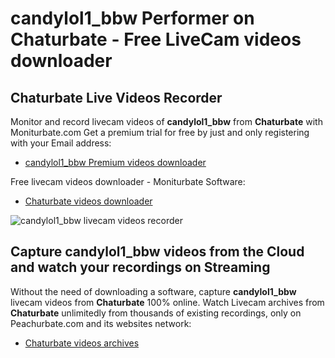 # candylol1_bbw Performer on Chaturbate - Free LiveCam videos downloader

## Chaturbate Live Videos Recorder

Monitor and record livecam videos of **candylol1_bbw** from **Chaturbate** with Moniturbate.com
Get a premium trial for free by just and only registering with your Email address:
* [candylol1_bbw Premium videos downloader](https://moniturbate.com/request-demo-licence-key.html)

Free livecam videos downloader - Moniturbate Software:
* [Chaturbate videos downloader](https://moniturbate.com/moniturbate-download-software.html)

![candylol1_bbw livecam videos recorder](https://peachurnet.com/templates/moniturbate-software.png)


## Capture candylol1_bbw videos from the Cloud and watch your recordings on Streaming

Without the need of downloading a software, capture **candylol1_bbw** livecam videos from **Chaturbate** 100% online.
Watch Livecam archives from **Chaturbate** unlimitedly from thousands of existing recordings, only on Peachurbate.com and its websites network:
* [Chaturbate videos archives](https://peachurnet.com/)